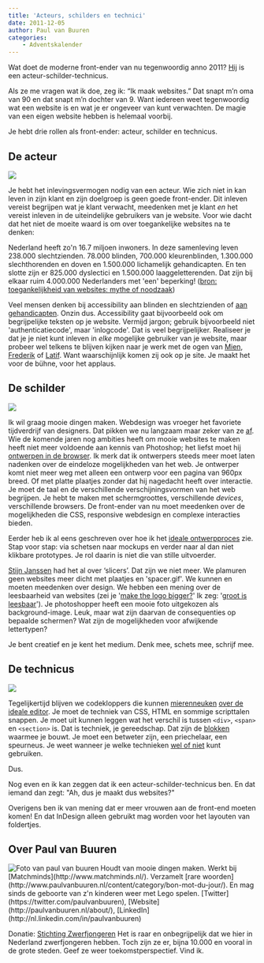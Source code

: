 ```yaml
---
title: 'Acteurs, schilders en technici'
date: 2011-12-05
author: Paul van Buuren
categories:
    - Adventskalender
---
```


Wat doet de moderne front-ender van nu tegenwoordig anno 2011? [Hij](http://aneventapart.com/alasurvey2010/#gen 'Een man ja. In 80% van de gevallen. Sorry.') is een acteur-schilder-technicus.

Als ze me vragen wat ik doe, zeg ik: “Ik maak websites.” Dat snapt m’n oma van 90 en dat snapt m’n dochter van 9. Want iedereen weet tegenwoordig wat een website is en wat je er ongeveer van kunt verwachten. De magie van een eigen website hebben is helemaal voorbij.

Je hebt drie rollen als front-ender: acteur, schilder en technicus.

## De acteur

![](/_img/2011/12/minifig-acteur.jpg)

Je hebt het inlevingsvermogen nodig van een acteur. Wie zich niet in kan leven in zijn klant en zijn doelgroep is geen goede front-ender. Dit inleven vereist begrijpen wat je klant verwacht, meedenken met je klant _en_ het vereist inleven in de uiteindelijke gebruikers van je website. Voor wie dacht dat het niet de moeite waard is om over toegankelijke websites na te denken:

Nederland heeft zo'n 16.7 miljoen inwoners. In deze samenleving leven 238.000 slechtzienden. 78.000 blinden, 700.000 kleurenblinden, 1.300.000 slechthorenden en doven en 1.500.000 lichamelijk gehandicapten. En ten slotte zijn er 825.000 dyslectici en 1.500.000 laaggeletterenden. Dat zijn bij elkaar ruim 4.000.000 Nederlanders met 'een' beperking! ([bron: toegankelijkheid van websites: mythe of noodzaak](http://www.frankwatching.com/archive/2011/11/10/toegankelijkheid-van-websites-mythe-of-noodzaak/ 'Lees dat artikel en laat het iedereen op je werk lezen. Toegankelijke websites maak je niet alleen voor blinden en slechtzienden.'))

Veel mensen denken bij accessibility aan blinden en slechtzienden of [aan gehandicapten](http://en.wikipedia.org/wiki/File:Handicapped_Accessible_sign.svg 'Het -jawel- logo voor toegankelijkheid. #zucht'). Onzin dus. Accessibility gaat bijvoorbeeld ook om begrijpelijke teksten op je website. Vermijd jargon; gebruik bijvoorbeeld niet 'authenticatiecode', maar 'inlogcode'. Dat is veel begrijpelijker. Realiseer je dat je je niet kunt inleven in _elke_ mogelijke gebruiker van je website, maar probeer wel telkens te blijven kijken naar je werk met de ogen van [Mien](http://www.google.nl/search?q=mien&um=1&ie=UTF-8&hl=nl&tbm=isch&source=og&sa=N&tab=wi), [Frederik](http://www.google.nl/search?q=frederik&um=1&ie=UTF-8&hl=nl&tbm=isch&source=og&sa=N&tab=wi) of [Latif](http://www.google.nl/search?q=latif&um=1&ie=UTF-8&hl=nl&tbm=isch&source=og&sa=N&tab=wi). Want waarschijnlijk komen zij ook op je site. Je maakt het voor de bühne, voor het applaus.

## De schilder

![](/_img/2011/12/minifig-schilder.jpg)

Ik wil graag mooie dingen maken. Webdesign was vroeger het favoriete tijdverdrijf van designers. Dat pikken we nu langzaam maar zeker van ze [af](http://ghehehe.nl/ 'Ghehehehe. Lache.'). Wie de komende jaren nog ambities heeft om mooie websites te maken heeft niet meer voldoende aan kennis van Photoshop; het liefst moet hij [ontwerpen in de browser](http://24ways.org/2009/make-your-mockup-in-markup). Ik merk dat ik ontwerpers steeds meer moet laten nadenken over de eindeloze mogelijkheden van het web. Je ontwerper komt niet meer weg met alleen een ontwerp voor een pagina van 960px breed. Of met platte plaatjes zonder dat hij nagedacht heeft over interactie. Je moet de taal en de verschillende verschijningsvormen van het web begrijpen. Je hebt te maken met schermgroottes, verschillende _devices_, verschillende browsers. De front-ender van nu moet meedenken over de mogelijkheden die CSS, responsive webdesign en complexe interacties bieden.

Eerder heb ik al eens geschreven over hoe ik het [ideale ontwerpproces](http://www.paulvanbuuren.nl/content/2011/10/31/van-wireframe-naar-realisatie/ 'Achtung: zelfspam.') zie. Stap voor stap: via schetsen naar mockups en verder naar al dan niet klikbare prototypes. Je rol daarin is niet die van stille uitvoerder.

[Stijn Janssen](/blog/2011/12/waarom-een-slicer-een-front-end-developer-is-geworden 'Het artikel van Stijn Janssen op 1 december in deze serie.') had het al over ‘slicers’. Dat zijn we niet meer. We plamuren geen websites meer dicht met plaatjes en 'spacer.gif'. We kunnen en moeten meedenken over design. We hebben een mening over de leesbaarheid van websites (zei je '[make the logo bigger?](https://www.youtube.com/watch?v=5AxwaszFbDw 'Youtube filmpje')' Ik zeg: '[groot is leesbaar](http://www.smashingmagazine.com/2011/10/07/16-pixels-body-copy-anything-less-costly-mistake/ '16px is best wel lekker leesbaar.')'). Je photoshopper heeft een mooie foto uitgekozen als background-image. Leuk, maar wat zijn daarvan de consequenties op bepaalde schermen? Wat zijn de mogelijkheden voor afwijkende lettertypen?

Je bent creatief en je kent het medium. Denk mee, schets mee, schrijf mee.

## De technicus

![](/_img/2011/12/minifig-techneut.jpg)

Tegelijkertijd blijven we codekloppers die kunnen [mierenneuken](/congres/2011/sessions/html5-semantics-bruce-lawson 'Bruce Lawson op het Fronteers congres in oktober 2011') [over de ideale editor](http://coding.smashingmagazine.com/2011/09/09/an-introduction-to-less-and-comparison-to-sass/ 'SASS versus Less.'). Je moet de techniek van CSS, HTML en sommige scripttalen snappen. Je moet uit kunnen leggen wat het verschil is tussen `<div>`, `<span>` en `<section>` is. Dat is techniek, je gereedschap. Dat zijn de [blokken](http://www.miniland.nl/lego%20lied/liedje_1.htm 'Van **** kun je alles maken...') waarmee je bouwt. Je moet een betweter zijn, een priechelaar, een speurneus. Je weet wanneer je welke technieken [wel of niet](http://caniuse.com/ 'Can I use?') kunt gebruiken.

Dus.

Nog even en ik kan zeggen dat ik een acteur-schilder-technicus ben. En dat iemand dan zegt: "Ah, dus je maakt dus websites?"

<p class="note">
Overigens ben ik van mening dat er meer vrouwen aan de front-end moeten komen! En dat InDesign alleen gebruikt mag worden voor het layouten van foldertjes.
</p>

## Over Paul van Buuren

<img src="/_img/2011/12/paul-van-buuren.jpg" alt="Foto van paul van buuren">
Houdt van mooie dingen maken. Werkt bij [Matchminds](http://www.matchminds.nl/).  Verzamelt [rare woorden](http://www.paulvanbuuren.nl/content/category/bon-mot-du-jour/). En mag sinds de geboorte van z'n kinderen weer met Lego spelen.
[Twitter](https://twitter.com/paulvanbuuren), [Website](http://paulvanbuuren.nl/about/), [LinkedIn](http://nl.linkedin.com/in/paulvanbuuren)

Donatie: [Stichting Zwerfjongeren](http://www.zwerfjongeren.nl/)
Het is raar en onbegrijpelijk dat we hier in Nederland zwerfjongeren hebben. Toch zijn ze er, bijna 10.000 en vooral in de grote steden. Geef ze weer toekomstperspectief. Vind ik.
